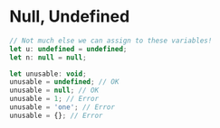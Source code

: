 # Null, Undefined

```javascript
// Not much else we can assign to these variables!
let u: undefined = undefined;
let n: null = null;
```

```javascript
let unusable: void;
unusable = undefined; // OK
unusable = null; // OK
unusable = 1; // Error
unusable = 'one'; // Error
unusable = {}; // Error
```